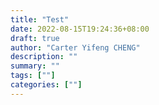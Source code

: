 ```yaml
---
title: "Test"
date: 2022-08-15T19:24:36+08:00
draft: true
author: "Carter Yifeng CHENG"
description: ""
summary: ""
tags: [""]
categories: [""]
---
```


